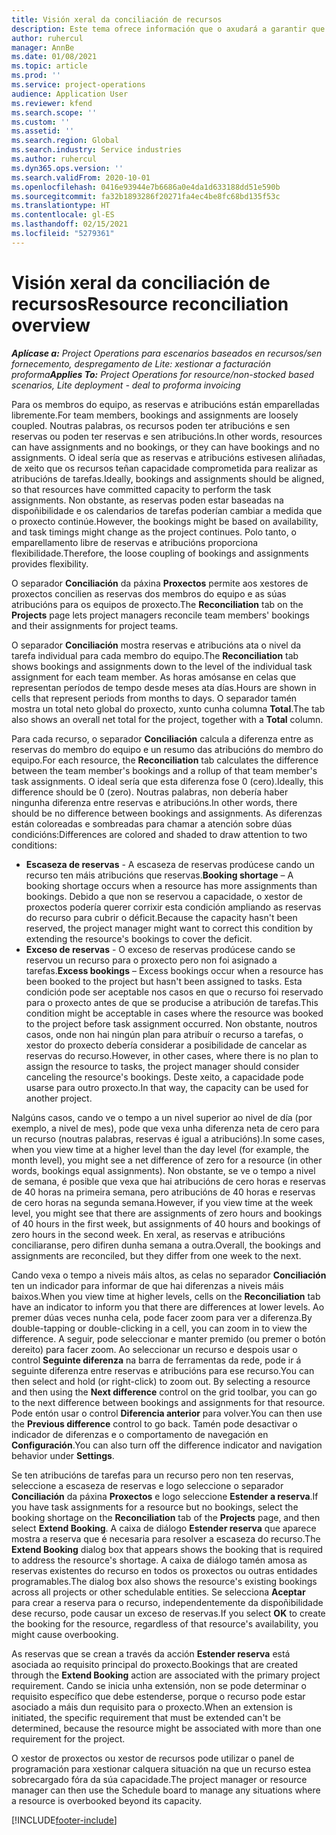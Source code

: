 ```yaml
---
title: Visión xeral da conciliación de recursos
description: Este tema ofrece información que o axudará a garantir que as reservas de recursos e as atribucións para proxectos estean aliñadas.
author: ruhercul
manager: AnnBe
ms.date: 01/08/2021
ms.topic: article
ms.prod: ''
ms.service: project-operations
audience: Application User
ms.reviewer: kfend
ms.search.scope: ''
ms.custom: ''
ms.assetid: ''
ms.search.region: Global
ms.search.industry: Service industries
ms.author: ruhercul
ms.dyn365.ops.version: ''
ms.search.validFrom: 2020-10-01
ms.openlocfilehash: 0416e93944e7b6686a0e4da1d633188dd51e590b
ms.sourcegitcommit: fa32b1893286f20271fa4ec4be8fc68bd135f53c
ms.translationtype: HT
ms.contentlocale: gl-ES
ms.lasthandoff: 02/15/2021
ms.locfileid: "5279361"
---
```

# <a name="resource-reconciliation-overview"></a><span data-ttu-id="f9944-103">Visión xeral da conciliación de recursos</span><span class="sxs-lookup"><span data-stu-id="f9944-103">Resource reconciliation overview</span></span>

<span data-ttu-id="f9944-104">_**Aplícase a:** Project Operations para escenarios baseados en recursos/sen fornecemento, despregamento de Lite: xestionar a facturación proforma_</span><span class="sxs-lookup"><span data-stu-id="f9944-104">_**Applies To:** Project Operations for resource/non-stocked based scenarios, Lite deployment - deal to proforma invoicing_</span></span>

<span data-ttu-id="f9944-105">Para os membros do equipo, as reservas e atribucións están emparelladas libremente.</span><span class="sxs-lookup"><span data-stu-id="f9944-105">For team members, bookings and assignments are loosely coupled.</span></span> <span data-ttu-id="f9944-106">Noutras palabras, os recursos poden ter atribucións e sen reservas ou poden ter reservas e sen atribucións.</span><span class="sxs-lookup"><span data-stu-id="f9944-106">In other words, resources can have assignments and no bookings, or they can have bookings and no assignments.</span></span> <span data-ttu-id="f9944-107">O ideal sería que as reservas e atribucións estivesen aliñadas, de xeito que os recursos teñan capacidade comprometida para realizar as atribucións de tarefas.</span><span class="sxs-lookup"><span data-stu-id="f9944-107">Ideally, bookings and assignments should be aligned, so that resources have committed capacity to perform the task assignments.</span></span> <span data-ttu-id="f9944-108">Non obstante, as reservas poden estar baseadas na dispoñibilidade e os calendarios de tarefas poderían cambiar a medida que o proxecto continúe.</span><span class="sxs-lookup"><span data-stu-id="f9944-108">However, the bookings might be based on availability, and task timings might change as the project continues.</span></span> <span data-ttu-id="f9944-109">Polo tanto, o emparellamento libre de reservas e atribucións proporciona flexibilidade.</span><span class="sxs-lookup"><span data-stu-id="f9944-109">Therefore, the loose coupling of bookings and assignments provides flexibility.</span></span>

<span data-ttu-id="f9944-110">O separador **Conciliación** da páxina **Proxectos** permite aos xestores de proxectos concilien as reservas dos membros do equipo e as súas atribucións para os equipos de proxecto.</span><span class="sxs-lookup"><span data-stu-id="f9944-110">The **Reconciliation** tab on the **Projects** page lets project managers reconcile team members' bookings and their assignments for project teams.</span></span>

<span data-ttu-id="f9944-111">O separador **Conciliación** mostra reservas e atribucións ata o nivel da tarefa individual para cada membro do equipo.</span><span class="sxs-lookup"><span data-stu-id="f9944-111">The **Reconciliation** tab shows bookings and assignments down to the level of the individual task assignment for each team member.</span></span> <span data-ttu-id="f9944-112">As horas amósanse en celas que representan períodos de tempo desde meses ata días.</span><span class="sxs-lookup"><span data-stu-id="f9944-112">Hours are shown in cells that represent periods from months to days.</span></span> <span data-ttu-id="f9944-113">O separador tamén mostra un total neto global do proxecto, xunto cunha columna **Total**.</span><span class="sxs-lookup"><span data-stu-id="f9944-113">The tab also shows an overall net total for the project, together with a **Total** column.</span></span>

<span data-ttu-id="f9944-114">Para cada recurso, o separador **Conciliación** calcula a diferenza entre as reservas do membro do equipo e un resumo das atribucións do membro do equipo.</span><span class="sxs-lookup"><span data-stu-id="f9944-114">For each resource, the **Reconciliation** tab calculates the difference between the team member's bookings and a rollup of that team member's task assignments.</span></span> <span data-ttu-id="f9944-115">O ideal sería que esta diferenza fose 0 (cero).</span><span class="sxs-lookup"><span data-stu-id="f9944-115">Ideally, this difference should be 0 (zero).</span></span> <span data-ttu-id="f9944-116">Noutras palabras, non debería haber ningunha diferenza entre reservas e atribucións.</span><span class="sxs-lookup"><span data-stu-id="f9944-116">In other words, there should be no difference between bookings and assignments.</span></span> <span data-ttu-id="f9944-117">As diferenzas están coloreadas e sombreadas para chamar a atención sobre dúas condicións:</span><span class="sxs-lookup"><span data-stu-id="f9944-117">Differences are colored and shaded to draw attention to two conditions:</span></span>

- <span data-ttu-id="f9944-118">**Escaseza de reservas** - A escaseza de reservas prodúcese cando un recurso ten máis atribucións que reservas.</span><span class="sxs-lookup"><span data-stu-id="f9944-118">**Booking shortage** – A booking shortage occurs when a resource has more assignments than bookings.</span></span> <span data-ttu-id="f9944-119">Debido a que non se reservou a capacidade, o xestor de proxectos podería querer corrixir esta condición ampliando as reservas do recurso para cubrir o déficit.</span><span class="sxs-lookup"><span data-stu-id="f9944-119">Because the capacity hasn't been reserved, the project manager might want to correct this condition by extending the resource's bookings to cover the deficit.</span></span>
- <span data-ttu-id="f9944-120">**Exceso de reservas** - O exceso de reservas prodúcese cando se reservou un recurso para o proxecto pero non foi asignado a tarefas.</span><span class="sxs-lookup"><span data-stu-id="f9944-120">**Excess bookings** – Excess bookings occur when a resource has been booked to the project but hasn't been assigned to tasks.</span></span> <span data-ttu-id="f9944-121">Esta condición pode ser aceptable nos casos en que o recurso foi reservado para o proxecto antes de que se producise a atribución de tarefas.</span><span class="sxs-lookup"><span data-stu-id="f9944-121">This condition might be acceptable in cases where the resource was booked to the project before task assignment occurred.</span></span> <span data-ttu-id="f9944-122">Non obstante, noutros casos, onde non hai ningún plan para atribuír o recurso a tarefas, o xestor do proxecto debería considerar a posibilidade de cancelar as reservas do recurso.</span><span class="sxs-lookup"><span data-stu-id="f9944-122">However, in other cases, where there is no plan to assign the resource to tasks, the project manager should consider canceling the resource's bookings.</span></span> <span data-ttu-id="f9944-123">Deste xeito, a capacidade pode usarse para outro proxecto.</span><span class="sxs-lookup"><span data-stu-id="f9944-123">In that way, the capacity can be used for another project.</span></span>

<span data-ttu-id="f9944-124">Nalgúns casos, cando ve o tempo a un nivel superior ao nivel de día (por exemplo, a nivel de mes), pode que vexa unha diferenza neta de cero para un recurso (noutras palabras, reservas é igual a atribucións).</span><span class="sxs-lookup"><span data-stu-id="f9944-124">In some cases, when you view time at a higher level than the day level (for example, the month level), you might see a net difference of zero for a resource (in other words, bookings equal assignments).</span></span> <span data-ttu-id="f9944-125">Non obstante, se ve o tempo a nivel de semana, é posible que vexa que hai atribucións de cero horas e reservas de 40 horas na primeira semana, pero atribucións de 40 horas e reservas de cero horas na segunda semana.</span><span class="sxs-lookup"><span data-stu-id="f9944-125">However, if you view time at the week level, you might see that there are assignments of zero hours and bookings of 40 hours in the first week, but assignments of 40 hours and bookings of zero hours in the second week.</span></span> <span data-ttu-id="f9944-126">En xeral, as reservas e atribucións conciliaranse, pero difiren dunha semana a outra.</span><span class="sxs-lookup"><span data-stu-id="f9944-126">Overall, the bookings and assignments are reconciled, but they differ from one week to the next.</span></span>

<span data-ttu-id="f9944-127">Cando vexa o tempo a niveis máis altos, as celas no separador **Conciliación** ten un indicador para informar de que hai diferenzas a niveis máis baixos.</span><span class="sxs-lookup"><span data-stu-id="f9944-127">When you view time at higher levels, cells on the **Reconciliation** tab have an indicator to inform you that there are differences at lower levels.</span></span> <span data-ttu-id="f9944-128">Ao premer dúas veces nunha cela, pode facer zoom para ver a diferenza.</span><span class="sxs-lookup"><span data-stu-id="f9944-128">By double-tapping or double-clicking in a cell, you can zoom in to view the difference.</span></span> <span data-ttu-id="f9944-129">A seguir, pode seleccionar e manter premido (ou premer o botón dereito) para facer zoom. Ao seleccionar un recurso e despois usar o control **Seguinte diferenza** na barra de ferramentas da rede, pode ir á seguinte diferenza entre reservas e atribucións para ese recurso.</span><span class="sxs-lookup"><span data-stu-id="f9944-129">You can then select and hold (or right-click) to zoom out. By selecting a resource and then using the **Next difference** control on the grid toolbar, you can go to the next difference between bookings and assignments for that resource.</span></span> <span data-ttu-id="f9944-130">Pode entón usar o control **Diferencia anterior** para volver.</span><span class="sxs-lookup"><span data-stu-id="f9944-130">You can then use the **Previous difference** control to go back.</span></span> <span data-ttu-id="f9944-131">Tamén pode desactivar o indicador de diferenzas e o comportamento de navegación en **Configuración**.</span><span class="sxs-lookup"><span data-stu-id="f9944-131">You can also turn off the difference indicator and navigation behavior under **Settings**.</span></span>

<span data-ttu-id="f9944-132">Se ten atribucións de tarefas para un recurso pero non ten reservas, seleccione a escaseza de reservas e logo seleccione o separador **Conciliación** da páxina **Proxectos** e logo seleccione **Estender a reserva**.</span><span class="sxs-lookup"><span data-stu-id="f9944-132">If you have task assignments for a resource but no bookings, select the booking shortage on the **Reconciliation** tab of the **Projects** page, and then select **Extend Booking**.</span></span> <span data-ttu-id="f9944-133">A caixa de diálogo **Estender reserva** que aparece mostra a reserva que é necesaria para resolver a escaseza do recurso.</span><span class="sxs-lookup"><span data-stu-id="f9944-133">The **Extend Booking** dialog box that appears shows the booking that is required to address the resource's shortage.</span></span> <span data-ttu-id="f9944-134">A caixa de diálogo tamén amosa as reservas existentes do recurso en todos os proxectos ou outras entidades programables.</span><span class="sxs-lookup"><span data-stu-id="f9944-134">The dialog box also shows the resource's existing bookings across all projects or other schedulable entities.</span></span> <span data-ttu-id="f9944-135">Se selecciona **Aceptar** para crear a reserva para o recurso, independentemente da dispoñibilidade dese recurso, pode causar un exceso de reservas.</span><span class="sxs-lookup"><span data-stu-id="f9944-135">If you select **OK** to create the booking for the resource, regardless of that resource's availability, you might cause overbooking.</span></span>

<span data-ttu-id="f9944-136">As reservas que se crean a través da acción **Estender reserva** está asociada ao requisito principal do proxecto.</span><span class="sxs-lookup"><span data-stu-id="f9944-136">Bookings that are created through the **Extend Booking** action are associated with the primary project requirement.</span></span> <span data-ttu-id="f9944-137">Cando se inicia unha extensión, non se pode determinar o requisito específico que debe estenderse, porque o recurso pode estar asociado a máis dun requisito para o proxecto.</span><span class="sxs-lookup"><span data-stu-id="f9944-137">When an extension is initiated, the specific requirement that must be extended can't be determined, because the resource might be associated with more than one requirement for the project.</span></span>

<span data-ttu-id="f9944-138">O xestor de proxectos ou xestor de recursos pode utilizar o panel de programación para xestionar calquera situación na que un recurso estea sobrecargado fóra da súa capacidade.</span><span class="sxs-lookup"><span data-stu-id="f9944-138">The project manager or resource manager can then use the Schedule board to manage any situations where a resource is overbooked beyond its capacity.</span></span>


[!INCLUDE[footer-include](../includes/footer-banner.md)]